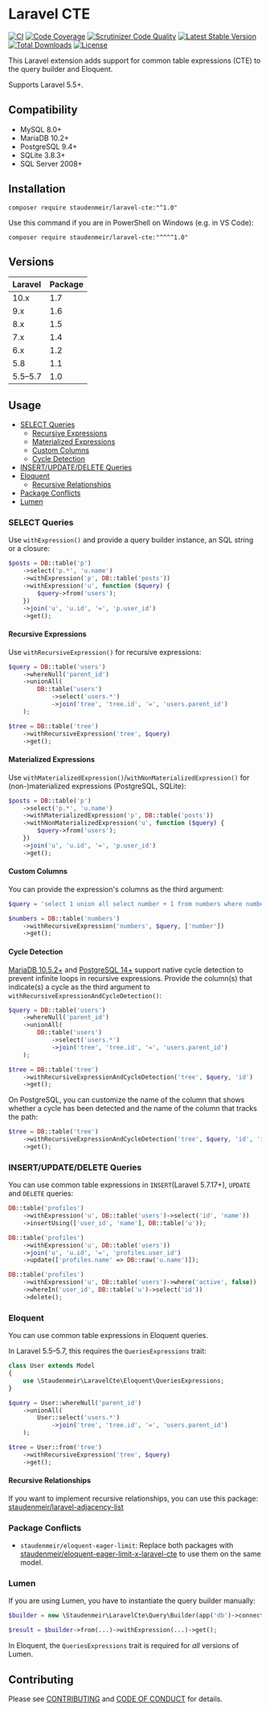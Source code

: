 # Laravel CTE

[![CI](https://github.com/staudenmeir/laravel-cte/actions/workflows/ci.yml/badge.svg)](https://github.com/staudenmeir/laravel-cte/actions/workflows/ci.yml)
[![Code Coverage](https://scrutinizer-ci.com/g/staudenmeir/laravel-cte/badges/coverage.png?b=master)](https://scrutinizer-ci.com/g/staudenmeir/laravel-cte/?branch=master)
[![Scrutinizer Code Quality](https://scrutinizer-ci.com/g/staudenmeir/laravel-cte/badges/quality-score.png?b=master)](https://scrutinizer-ci.com/g/staudenmeir/laravel-cte/?branch=master)
[![Latest Stable Version](https://poser.pugx.org/staudenmeir/laravel-cte/v/stable)](https://packagist.org/packages/staudenmeir/laravel-cte)
[![Total Downloads](https://poser.pugx.org/staudenmeir/laravel-cte/downloads)](https://packagist.org/packages/staudenmeir/laravel-cte/stats)
[![License](https://poser.pugx.org/staudenmeir/laravel-cte/license)](https://github.com/staudenmeir/laravel-cte/blob/master/LICENSE)

This Laravel extension adds support for common table expressions (CTE) to the query builder and Eloquent.

Supports Laravel 5.5+.

## Compatibility

- MySQL 8.0+
- MariaDB 10.2+
- PostgreSQL 9.4+
- SQLite 3.8.3+
- SQL Server 2008+

## Installation

    composer require staudenmeir/laravel-cte:"^1.0"

Use this command if you are in PowerShell on Windows (e.g. in VS Code):

    composer require staudenmeir/laravel-cte:"^^^^1.0"

## Versions

| Laravel | Package |
|:--------|:--------|
| 10.x    | 1.7     |
| 9.x     | 1.6     |
| 8.x     | 1.5     |
| 7.x     | 1.4     |
| 6.x     | 1.2     |
| 5.8     | 1.1     |
| 5.5–5.7 | 1.0     |

## Usage

- [SELECT Queries](#select-queries)
    - [Recursive Expressions](#recursive-expressions)
    - [Materialized Expressions](#materialized-expressions)
    - [Custom Columns](#custom-columns)
    - [Cycle Detection](#cycle-detection)
- [INSERT/UPDATE/DELETE Queries](#insertupdatedelete-queries)
- [Eloquent](#eloquent)
    - [Recursive Relationships](#recursive-relationships)
- [Package Conflicts](#package-conflicts)
- [Lumen](#lumen)

### SELECT Queries

Use `withExpression()` and provide a query builder instance, an SQL string or a closure:

```php
$posts = DB::table('p')
    ->select('p.*', 'u.name')
    ->withExpression('p', DB::table('posts'))
    ->withExpression('u', function ($query) {
        $query->from('users');
    })
    ->join('u', 'u.id', '=', 'p.user_id')
    ->get();
```

#### Recursive Expressions

Use `withRecursiveExpression()` for recursive expressions:

```php
$query = DB::table('users')
    ->whereNull('parent_id')
    ->unionAll(
        DB::table('users')
            ->select('users.*')
            ->join('tree', 'tree.id', '=', 'users.parent_id')
    );

$tree = DB::table('tree')
    ->withRecursiveExpression('tree', $query)
    ->get();
```

#### Materialized Expressions

Use `withMaterializedExpression()`/`withNonMaterializedExpression()` for (non-)materialized expressions (PostgreSQL,
SQLite):

```php
$posts = DB::table('p')
    ->select('p.*', 'u.name')
    ->withMaterializedExpression('p', DB::table('posts'))
    ->withNonMaterializedExpression('u', function ($query) {
        $query->from('users');
    })
    ->join('u', 'u.id', '=', 'p.user_id')
    ->get();
```

#### Custom Columns

You can provide the expression's columns as the third argument:

```php
$query = 'select 1 union all select number + 1 from numbers where number < 10';

$numbers = DB::table('numbers')
    ->withRecursiveExpression('numbers', $query, ['number'])
    ->get();
```

#### Cycle Detection

[MariaDB 10.5.2+](https://mariadb.com/kb/en/with/#cycle-restrict)
and [PostgreSQL 14+](https://www.postgresql.org/docs/current/queries-with.html#QUERIES-WITH-CYCLE) support native cycle
detection to prevent infinite loops in recursive expressions. Provide the column(s) that indicate(s) a cycle as the
third argument to `withRecursiveExpressionAndCycleDetection()`:

```php
$query = DB::table('users')
    ->whereNull('parent_id')
    ->unionAll(
        DB::table('users')
            ->select('users.*')
            ->join('tree', 'tree.id', '=', 'users.parent_id')
    );

$tree = DB::table('tree')
    ->withRecursiveExpressionAndCycleDetection('tree', $query, 'id')
    ->get();
```

On PostgreSQL, you can customize the name of the column that shows whether a cycle has been detected and the name of the
column that tracks the path:

```php
$tree = DB::table('tree')
    ->withRecursiveExpressionAndCycleDetection('tree', $query, 'id', 'is_cycle', 'path')
    ->get();
```

### INSERT/UPDATE/DELETE Queries

You can use common table expressions in `INSERT`(Laravel 5.7.17+), `UPDATE` and `DELETE` queries:

```php
DB::table('profiles')
    ->withExpression('u', DB::table('users')->select('id', 'name'))
    ->insertUsing(['user_id', 'name'], DB::table('u'));
```

```php
DB::table('profiles')
    ->withExpression('u', DB::table('users'))
    ->join('u', 'u.id', '=', 'profiles.user_id')
    ->update(['profiles.name' => DB::raw('u.name')]);
```

```php
DB::table('profiles')
    ->withExpression('u', DB::table('users')->where('active', false))
    ->whereIn('user_id', DB::table('u')->select('id'))
    ->delete();
```

### Eloquent

You can use common table expressions in Eloquent queries.

In Laravel 5.5–5.7, this requires the `QueriesExpressions` trait:

```php
class User extends Model
{
    use \Staudenmeir\LaravelCte\Eloquent\QueriesExpressions;
}

$query = User::whereNull('parent_id')
    ->unionAll(
        User::select('users.*')
            ->join('tree', 'tree.id', '=', 'users.parent_id')
    );

$tree = User::from('tree')
    ->withRecursiveExpression('tree', $query)
    ->get();
```

#### Recursive Relationships

If you want to implement recursive relationships, you can use this
package: [staudenmeir/laravel-adjacency-list](https://github.com/staudenmeir/laravel-adjacency-list)

### Package Conflicts

- `staudenmeir/eloquent-eager-limit`: Replace both packages
  with [staudenmeir/eloquent-eager-limit-x-laravel-cte](https://github.com/staudenmeir/eloquent-eager-limit-x-laravel-cte)
  to use them on the same model.

### Lumen

If you are using Lumen, you have to instantiate the query builder manually:

```php
$builder = new \Staudenmeir\LaravelCte\Query\Builder(app('db')->connection());

$result = $builder->from(...)->withExpression(...)->get();
```

In Eloquent, the `QueriesExpressions` trait is required for *all* versions of Lumen.

## Contributing

Please see [CONTRIBUTING](.github/CONTRIBUTING.md) and [CODE OF CONDUCT](.github/CODE_OF_CONDUCT.md) for details.
